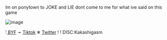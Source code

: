 
Im on ponytown to JOKE and LIE dont come to me for what ive said on this game

![image](https://img1.picmix.com/output/stamp/normal/4/7/0/4/2654074_2721c.gif)


: ̗̀[BYF](https://rentry.co/sakukashi) ➛ [Tiktok](https://www.tiktok.com/@fishslab29?is_from_webapp=1&sender_device=pc) ❄︎ [Twitter](https://x.com/shinobiyaoi) ! ! DISC:Kakashigasm





<!--
**shinobiyaoi/shinobiyaoi** is a ✨ _special_ ✨ repository because its `README.md` (this file) appears on your GitHub profile.

Here are some ideas to get you started:

- 🔭 I’m currently working on ...
- 🌱 I’m currently learning ...
- 👯 I’m looking to collaborate on ...
- 🤔 I’m looking for help with ...
- 💬 Ask me about ...
- 📫 How to reach me: ...
- 😄 Pronouns: ...
- ⚡ Fun fact: ...
-->
